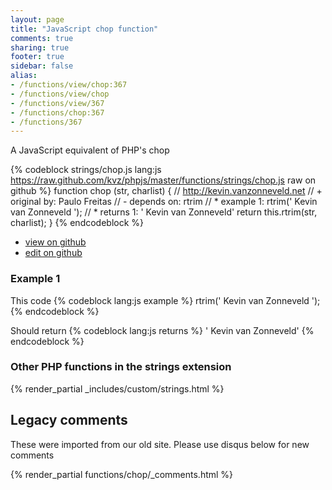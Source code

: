 ```yaml
---
layout: page
title: "JavaScript chop function"
comments: true
sharing: true
footer: true
sidebar: false
alias:
- /functions/view/chop:367
- /functions/view/chop
- /functions/view/367
- /functions/chop:367
- /functions/367
---
```

<!-- Generated by Rakefile:build -->
A JavaScript equivalent of PHP's chop

{% codeblock strings/chop.js lang:js https://raw.github.com/kvz/phpjs/master/functions/strings/chop.js raw on github %}
function chop (str, charlist) {
  // http://kevin.vanzonneveld.net
  // +   original by: Paulo Freitas
  // -    depends on: rtrim
  // *     example 1: rtrim('    Kevin van Zonneveld    ');
  // *     returns 1: '    Kevin van Zonneveld'
  return this.rtrim(str, charlist);
}
{% endcodeblock %}

 - [view on github](https://github.com/kvz/phpjs/blob/master/functions/strings/chop.js)
 - [edit on github](https://github.com/kvz/phpjs/edit/master/functions/strings/chop.js)

### Example 1
This code
{% codeblock lang:js example %}
rtrim('    Kevin van Zonneveld    ');
{% endcodeblock %}

Should return
{% codeblock lang:js returns %}
'    Kevin van Zonneveld'
{% endcodeblock %}


### Other PHP functions in the strings extension
{% render_partial _includes/custom/strings.html %}
## Legacy comments
These were imported from our old site. Please use disqus below for new comments
<div style="overflow-y: scroll; max-height: 500px;">
{% render_partial functions/chop/_comments.html %}
</div>
